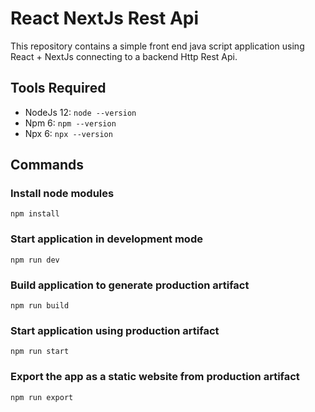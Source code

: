 # React NextJs Rest Api

This repository contains a simple front end java script application using React + NextJs connecting to a backend Http Rest Api.

## Tools Required
* NodeJs 12: `node --version`
* Npm 6: `npm --version`
* Npx 6: `npx --version`

## Commands

### Install node modules

    npm install

### Start application in development mode

    npm run dev

### Build application to generate production artifact

    npm run build

### Start application using production artifact

    npm run start

### Export the app as a static website from production artifact

    npm run export